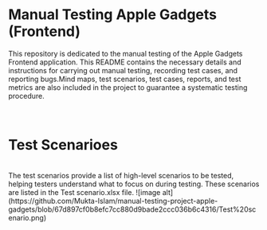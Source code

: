 # Manual Testing Apple Gadgets (Frontend)
This repository is dedicated to the manual testing of the Apple Gadgets Frontend application. This README contains the necessary details and instructions for carrying out manual testing, recording test cases, and reporting bugs.Mind maps, test scenarios, test cases, reports, and test metrics are also included in the project to guarantee a systematic testing procedure.
<br>
<br>
<br>
# Test Scenarioes
<br>
The test scenarios provide a list of high-level scenarios to be tested, helping testers understand what to focus on during testing. These scenarios are listed in the Test scenario.xlsx file.
![image alt](https://github.com/Mukta-Islam/manual-testing-project-apple-gadgets/blob/67d897cf0b8efc7cc880d9bade2ccc036b6c4316/Test%20scenario.png)
